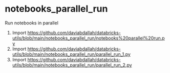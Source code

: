 # notebooks_parallel_run


Run notebooks in parallel
1. Import https://github.com/daviabdallah/databricks-utils/blob/main/notebooks_parallel_run/notebooks%20parallel%20run.py
2. Import https://github.com/daviabdallah/databricks-utils/blob/main/notebooks_parallel_run/parallel_run_1.py
3. Import https://github.com/daviabdallah/databricks-utils/blob/main/notebooks_parallel_run/parallel_run_2.py
